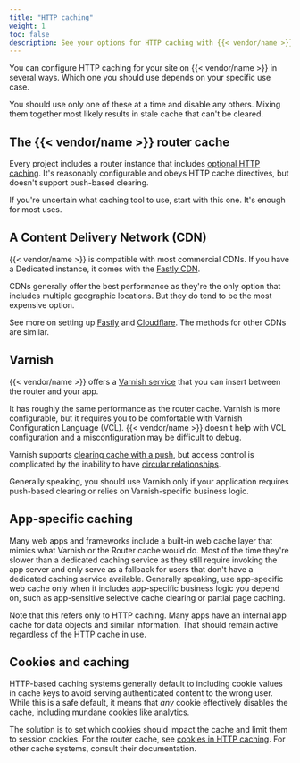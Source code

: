 ```yaml
---
title: "HTTP caching"
weight: 1
toc: false
description: See your options for HTTP caching with {{< vendor/name >}}. 
---
```


You can configure HTTP caching for your site on {{< vendor/name >}} in several ways.
Which one you should use depends on your specific use case.

You should use only one of these at a time and disable any others.
Mixing them together most likely results in stale cache that can't be cleared.

## The {{< vendor/name >}} router cache

Every project includes a router instance that includes [optional HTTP caching](../define-routes/cache.md).
It's reasonably configurable and obeys HTTP cache directives, but doesn't support push-based clearing.

If you're uncertain what caching tool to use, start with this one.
It's enough for most uses.

## A Content Delivery Network (CDN)

{{< vendor/name >}} is compatible with most commercial CDNs.
If you have a Dedicated instance, it comes with the [Fastly CDN](../domains/cdn/fastly.md).

CDNs generally offer the best performance as they're the only option that includes multiple geographic locations.
But they do tend to be the most expensive option.

See more on setting up [Fastly](../domains/cdn/fastly.md) and [Cloudflare](../domains/cdn/cloudflare.md).
The methods for other CDNs are similar.

## Varnish

{{< vendor/name >}} offers a [Varnish service](../add-services/varnish.md) that you can insert between the router and your app.

It has roughly the same performance as the router cache.
Varnish is more configurable, but it requires you to be comfortable with Varnish Configuration Language (VCL).
{{< vendor/name >}} doesn't help with VCL configuration and a misconfiguration may be difficult to debug.

Varnish supports [clearing cache with a push](../add-services/varnish.md#clear-cache-with-a-push),
but access control is complicated by the inability to have [circular relationships](../add-services/varnish.md#circular-relationships).

Generally speaking, you should use Varnish only if your application requires push-based clearing or relies on Varnish-specific business logic.

## App-specific caching

Many web apps and frameworks include a built-in web cache layer that mimics what Varnish or the Router cache would do.
Most of the time they're slower than a dedicated caching service as they still require invoking the app server
and only serve as a fallback for users that don't have a dedicated caching service available.
Generally speaking, use app-specific web cache only when it includes app-specific business logic you depend on,
such as app-sensitive selective cache clearing or partial page caching.

Note that this refers only to HTTP caching.
Many apps have an internal app cache for data objects and similar information.
That should remain active regardless of the HTTP cache in use.

## Cookies and caching

HTTP-based caching systems generally default to including cookie values in cache keys
to avoid serving authenticated content to the wrong user.
While this is a safe default, it means that *any* cookie effectively disables the cache,
including mundane cookies like analytics.


The solution is to set which cookies should impact the cache and limit them to session cookies.
For the router cache, see [cookies in HTTP caching](../define-routes/cache.md#cookies).
For other cache systems, consult their documentation.

